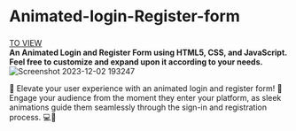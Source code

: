 # Animated-login-Register-form

###
<a href="https://tharulan.github.io/Animated-login-Register-form/" target="_blank">TO VIEW</a>
<br>
**An Animated Login and Register Form using HTML5, CSS, and JavaScript. Feel free to customize and expand upon it according to your needs.**
![Screenshot 2023-12-02 193247](https://github.com/tharulan/Animated-login-Register-form/assets/110823023/b8516687-1151-4124-ace7-21b50126ad5c)

🌟 Elevate your user experience with an animated login and register form! 🚀 Engage your audience from the moment they enter your platform, as sleek animations guide them seamlessly through the sign-in and registration process. 💻🔐

